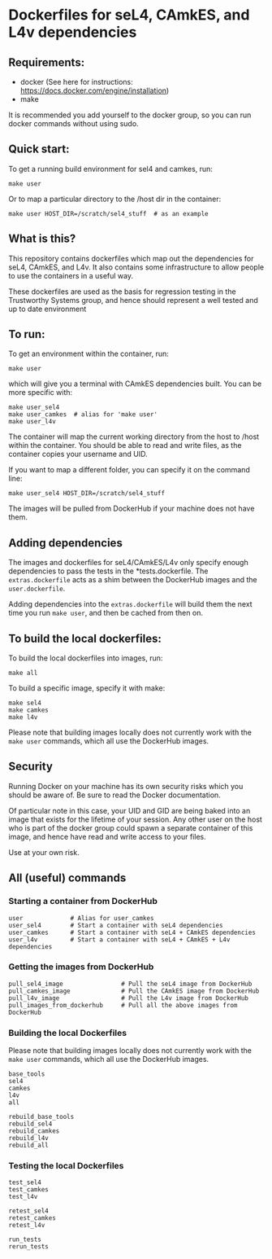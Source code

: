 # Dockerfiles for seL4, CAmkES, and L4v dependencies

## Requirements:

 * docker (See here for instructions: https://docs.docker.com/engine/installation)
 * make

It is recommended you add yourself to the docker group, so you can run docker commands without using sudo.


## Quick start:
To get a running build environment for sel4 and camkes, run:

    make user

Or to map a particular directory to the /host dir in the container:

    make user HOST_DIR=/scratch/sel4_stuff  # as an example


## What is this?
This repository contains dockerfiles which map out the dependencies for seL4, CAmkES, and L4v. It also contains some infrastructure to allow people to use the containers in a useful way.

These dockerfiles are used as the basis for regression testing in the Trustworthy Systems group, and hence should represent a well tested and up to date environment


## To run:
To get an environment within the container, run:

    make user

which will give you a terminal with CAmkES dependencies built. You can be more specific with:

    make user_sel4
    make user_camkes  # alias for 'make user'
    make user_l4v

The container will map the current working directory from the host to /host within the container. You should be able to read and write files, as the container copies your username and UID.

If you want to map a different folder, you can specify it on the command line:

    make user_sel4 HOST_DIR=/scratch/sel4_stuff

The images will be pulled from DockerHub if your machine does not have them.


## Adding dependencies
The images and dockerfiles for seL4/CAmkES/L4v only specify enough dependencies to pass the tests in the \*tests.dockerfile. The `extras.dockerfile` acts as a shim between the DockerHub images and the `user.dockerfile`. 

Adding dependencies into the `extras.dockerfile` will build them the next time you run `make user`, and then be cached from then on.


## To build the local dockerfiles:
To build the local dockerfiles into images, run:

    make all

To build a specific image, specify it with make:

    make sel4
    make camkes
    make l4v

Please note that building images locally does not currently work with the `make user` commands, which all use the DockerHub images.


## Security
Running Docker on your machine has its own security risks which you should be aware of. Be sure to read the Docker documentation.

Of particular note in this case, your UID and GID are being baked into an image that exists for the lifetime of your session. Any other user on the host who is part of the docker group could spawn a separate container of this image, and hence have read and write access to your files.

Use at your own risk.

## All (useful) commands

### Starting a container from DockerHub
    user             # Alias for user_camkes
    user_sel4        # Start a container with seL4 dependencies
    user_camkes      # Start a container with seL4 + CAmkES dependencies
    user_l4v         # Start a container with seL4 + CAmkES + L4v dependencies

### Getting the images from DockerHub
    pull_sel4_image                # Pull the seL4 image from DockerHub 
    pull_camkes_image              # Pull the CAmkES image from DockerHub 
    pull_l4v_image                 # Pull the L4v image from DockerHub 
    pull_images_from_dockerhub     # Pull all the above images from DockerHub 

### Building the local Dockerfiles
Please note that building images locally does not currently work with the `make user` commands, which all use the DockerHub images.

    base_tools                  
    sel4                        
    camkes                      
    l4v                         
    all
    
    rebuild_base_tools          
    rebuild_sel4                
    rebuild_camkes              
    rebuild_l4v                 
    rebuild_all                 

### Testing the local Dockerfiles
    test_sel4
    test_camkes                 
    test_l4v
    
    retest_sel4                 
    retest_camkes               
    retest_l4v                  
    
    run_tests                   
    rerun_tests                 
